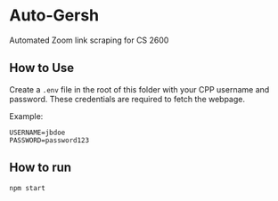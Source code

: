 # Auto-Gersh
Automated Zoom link scraping for CS 2600

## How to Use
Create a `.env` file in the root of this folder with your CPP username and
password. These credentials are required to fetch the webpage.

Example:
```
USERNAME=jbdoe
PASSWORD=password123
```

## How to run
```
npm start
```
